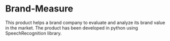 # Brand-Measure
This product helps a brand company to evaluate and analyze its brand value in  the market. The product has been developed in python using SpeechRecognition library.

